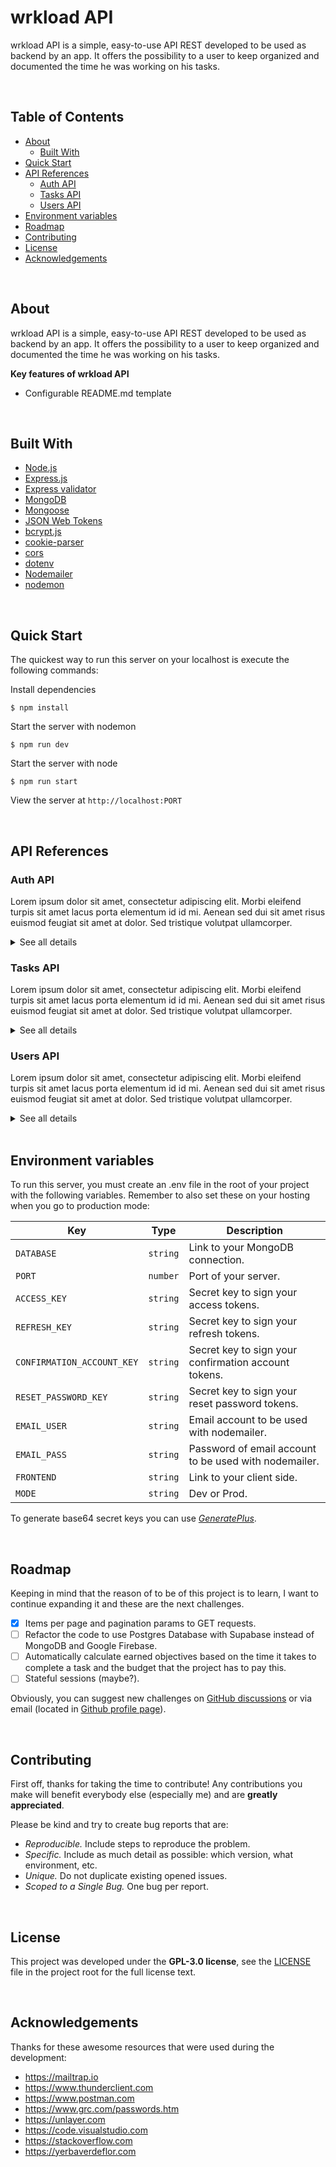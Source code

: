 # wrkload API

wrkload API is a simple, easy-to-use API REST developed to be used as backend by an app. It offers the possibility to a user to keep organized and documented the time he was working on his tasks.

<br>

## Table of Contents

- [About](#about)
  - [Built With](#built-with)
- [Quick Start](#quick-start)
- [API References](#api-references)
  - [Auth API](#auth-api)
  - [Tasks API](#tasks-api)
  - [Users API](#users-api)
- [Environment variables](#environment-variables)
- [Roadmap](#roadmap)
- [Contributing](#contributing)
- [License](#license)
- [Acknowledgements](#acknowledgements)

<br>

## About

wrkload API is a simple, easy-to-use API REST developed to be used as backend by an app. It offers the possibility to a user to keep organized and documented the time he was working on his tasks.

**Key features of wrkload API**

- Configurable README.md template

<br>

## Built With

- [Node.js](https://github.com/nodejs/node)
- [Express.js](https://github.com/expressjs/express)
- [Express validator](https://github.com/express-validator/express-validator)
- [MongoDB](https://www.mongodb.com/)
- [Mongoose](https://github.com/Automattic/mongoose)
- [JSON Web Tokens](https://jwt.io/)
- [bcrypt.js](https://github.com/dcodeIO/bcrypt.js)
- [cookie-parser](https://github.com/expressjs/cookie-parser)
- [cors](https://github.com/expressjs/cors)
- [dotenv](https://github.com/motdotla/dotenv)
- [Nodemailer](https://github.com/nodemailer/nodemailer)
- [nodemon](https://github.com/remy/nodemon)

<br>

## Quick Start

The quickest way to run this server on your localhost is execute the following commands:

Install dependencies

```console
$ npm install
```

Start the server with nodemon

```console
$ npm run dev
```

Start the server with node

```console
$ npm run start
```

View the server at `http://localhost:PORT`

<br>

## API References

### Auth API

Lorem ipsum dolor sit amet, consectetur adipiscing elit. Morbi eleifend turpis sit amet lacus porta elementum id id mi. Aenean sed dui sit amet risus euismod feugiat sit amet at dolor. Sed tristique volutpat ullamcorper.

<details>
<summary>See all details</summary>

#### Register

```
  POST /api/v1/auth/register
```

| Request body | Type     | Required | Description                        |
| ------------ | -------- | -------- | ---------------------------------- |
| `username`   | `string` | `true`   | Name of the new user.              |
| `email`      | `string` | `true`   | Valid email of the new user.       |
| `avatar`     | `string` | `true`   | URL of image.                      |
| `password`   | `string` | `true`   | Password of at least 8 characters. |

| Response body | Type     | Description                                                             |
| ------------- | -------- | ----------------------------------------------------------------------- |
| `status`      | `string` | In the case of error a `code` and `message` property will be populated. |

<br>

#### Login

```
  POST /api/v1/auth/login
```

| Request body | Type     | Required | Description                        |
| ------------ | -------- | -------- | ---------------------------------- |
| `email`      | `string` | `true`   | Valid email of the new user.       |
| `password`   | `string` | `true`   | Password of at least 8 characters. |

| Response body | Type     | Description                                                             |
| ------------- | -------- | ----------------------------------------------------------------------- |
| `status`      | `string` | In the case of error a `code` and `message` property will be populated. |

<br>

#### Confirm account

##### Link with confirmation token sent by email.

```
  PATCH /api/v1/auth/confirm-account/${confirmationToken}
```

| Request parameters  | Type     | Required | Description                                                    |
| ------------------- | -------- | -------- | -------------------------------------------------------------- |
| `confirmationToken` | `string` | `true`   | Valid JWT token generated at registry and distributed by mail. |

| Response body | Type     | Description                                                             |
| ------------- | -------- | ----------------------------------------------------------------------- |
| `status`      | `string` | In the case of error a `code` and `message` property will be populated. |

<br>

#### Resend confirm account link

```
  POST /api/v1/auth/resend-confirm-account
```

| Request body | Type     | Required | Description                  |
| ------------ | -------- | -------- | ---------------------------- |
| `email`      | `string` | `true`   | Valid email of the new user. |

| Response body | Type     | Description                                                             |
| ------------- | -------- | ----------------------------------------------------------------------- |
| `status`      | `string` | In the case of error a `code` and `message` property will be populated. |

<br>

#### Change password

```
  PATCH /api/v1/auth/change-password
```

| HTTP Headers    | Type           | Required | Description                                              |
| --------------- | -------------- | -------- | -------------------------------------------------------- |
| `Authorization` | `bearer token` | `true`   | Valid JWT token generated at login and stored in memory. |

| Request body  | Type     | Required | Description                        |
| ------------- | -------- | -------- | ---------------------------------- |
| `email`       | `string` | `true`   | Valid email of the new user.       |
| `oldPassword` | `string` | `true`   | Password of at least 8 characters. |
| `newPassword` | `string` | `true`   | Password of at least 8 characters. |

| Response body | Type     | Description                                                             |
| ------------- | -------- | ----------------------------------------------------------------------- |
| `status`      | `string` | In the case of error a `code` and `message` property will be populated. |

<br>

#### Forgot password

```
  POST /api/v1/auth/forgot-password
```

| Request body | Type     | Required | Description                  |
| ------------ | -------- | -------- | ---------------------------- |
| `email`      | `string` | `true`   | Valid email of the new user. |

| Response body | Type     | Description                                                             |
| ------------- | -------- | ----------------------------------------------------------------------- |
| `status`      | `string` | In the case of error a `code` and `message` property will be populated. |

<br>

#### Reset password

```
  PATCH /api/v1/auth/reset-password/${id}/${resetPasswordToken}
```

| Request parameters   | Type     | Required | Description                                           |
| -------------------- | -------- | -------- | ----------------------------------------------------- |
| `id`                 | `string` | `true`   | User ID.                                              |
| `resetPasswordToken` | `string` | `true`   | Valid JWT token generated at forgot password request. |

| Request body  | Type     | Required | Description                        |
| ------------- | -------- | -------- | ---------------------------------- |
| `newPassword` | `string` | `true`   | Password of at least 8 characters. |

| Response body | Type     | Description                                                             |
| ------------- | -------- | ----------------------------------------------------------------------- |
| `status`      | `string` | In the case of error a `code` and `message` property will be populated. |

<br>

#### Logout

```
  GET /api/v1/auth/logout
```

| Cookies        | Type       | Required | Description                                                                                 |
| -------------- | ---------- | -------- | ------------------------------------------------------------------------------------------- |
| `refreshToken` | `HttpOnly` | `true`   | Valid JWT token generated at login stored in cookie only accessible through https requests. |

| Response body | Type     | Description                                                             |
| ------------- | -------- | ----------------------------------------------------------------------- |
| `status`      | `string` | In the case of error a `code` and `message` property will be populated. |

<br>

#### Access token re-generator

```
  GET /api/v1/auth/token
```

| HTTP Headers    | Type           | Required | Description                                              |
| --------------- | -------------- | -------- | -------------------------------------------------------- |
| `Authorization` | `bearer token` | `true`   | Valid JWT token generated at login and stored in memory. |

| Cookies        | Type       | Required | Description                                                                                     |
| -------------- | ---------- | -------- | ----------------------------------------------------------------------------------------------- |
| `refreshToken` | `HttpOnly` | `true`   | Valid JWT token generated at login and stored in cookie only accessible through https requests. |

| Response body | Type     | Description                                                             |
| ------------- | -------- | ----------------------------------------------------------------------- |
| `status`      | `string` | In the case of error a `code` and `message` property will be populated. |

</details>

### Tasks API

Lorem ipsum dolor sit amet, consectetur adipiscing elit. Morbi eleifend turpis sit amet lacus porta elementum id id mi. Aenean sed dui sit amet risus euismod feugiat sit amet at dolor. Sed tristique volutpat ullamcorper.

<details>
<summary>See all details</summary>

#### Get all tasks

##### Only users with administrator role can read tasks from other users.

```
  GET /api/v1/tasks
```

| HTTP Headers    | Type           | Required | Description                                              |
| --------------- | -------------- | -------- | -------------------------------------------------------- |
| `Authorization` | `bearer token` | `true`   | Valid JWT token generated at login and stored in memory. |

| Request parameters | Type     | Required | Description                               |
| ------------------ | -------- | -------- | ----------------------------------------- |
| `limit`            | `string` | `false`  | The number of results per page to return. |
| `page`             | `string` | `false`  | Use this to page through the results.     |

| Response body                 | Type     | Description                                                             |
| ----------------------------- | -------- | ----------------------------------------------------------------------- |
| `status`                      | `string` | In the case of error a `code` and `message` property will be populated. |
| `pagination`                  | `object` | Pagination data object with following propierties.                      |
| `pagination`.`totalResults`   | `number` | The total number of results available for your request.                 |
| `pagination`.`resultsPerPage` | `number` | The number of results available per page.                               |
| `pagination`.`prevPage`       | `number` | The number of previous page.                                            |
| `pagination`.`page`           | `number` | The number of actual page.                                              |
| `pagination`.`nextPage`       | `number` | The number of next page.                                                |
| `results`                     | `array`  | The results of the request.                                             |
| `results`.`_id`               | `string` | Task ID.                                                                |
| `results`.`title`             | `string` | Title of task.                                                          |
| `results`.`authorId`          | `string` | Author ID of task.                                                      |
| `results`.`project`           | `string` | Task project name.                                                      |
| `results`.`timing`            | `string` | Time the task was completed.                                            |
| `results`.`month`             | `string` | Month the task was completed.                                           |
| `results`.`delivered`         | `date`   | Date the task was completed. ISO8601 format required.                   |
| `results`.`description`       | `string` | Description of the task.                                                |

<br>

#### Get task

##### You can only read own tasks, except users with administrator role.

```
  GET /api/v1/tasks/${id}
```

| HTTP Headers    | Type           | Required | Description                                              |
| --------------- | -------------- | -------- | -------------------------------------------------------- |
| `Authorization` | `bearer token` | `true`   | Valid JWT token generated at login and stored in memory. |

| Request parameters | Type     | Required | Description |
| ------------------ | -------- | -------- | ----------- |
| `id`               | `string` | `true`   | Task ID.    |

| Response body          | Type     | Description                                                             |
| ---------------------- | -------- | ----------------------------------------------------------------------- |
| `status`               | `string` | In the case of error a `code` and `message` property will be populated. |
| `result`               | `object` | The result of the request.                                              |
| `result`.`_id`         | `string` | Task ID.                                                                |
| `result`.`title`       | `string` | Title of task.                                                          |
| `result`.`authorId`    | `string` | Author ID of task.                                                      |
| `result`.`project`     | `string` | Task project name.                                                      |
| `result`.`timing`      | `string` | Time the task was completed.                                            |
| `result`.`month`       | `string` | Month the task was completed.                                           |
| `result`.`delivered`   | `date`   | Date the task was completed. ISO8601 format required.                   |
| `result`.`description` | `string` | Description of the task.                                                |

<br>

#### Create task

```
  POST /api/v1/tasks
```

| HTTP Headers    | Type           | Required | Description                                              |
| --------------- | -------------- | -------- | -------------------------------------------------------- |
| `Authorization` | `bearer token` | `true`   | Valid JWT token generated at login and stored in memory. |

| Request body  | Type     | Required | Description                                           |
| ------------- | -------- | -------- | ----------------------------------------------------- |
| `title`       | `string` | `true`   | Title of task.                                        |
| `project`     | `string` | `true`   | Task project name.                                    |
| `timing`      | `string` | `true`   | Time the task was completed.                          |
| `month`       | `string` | `true`   | Month the task was completed.                         |
| `delivered`   | `string` | `false`  | Date the task was completed. ISO8601 format required. |
| `description` | `string` | `false`  | Description of the task.                              |

| Response body | Type     | Description                                                             |
| ------------- | -------- | ----------------------------------------------------------------------- |
| `status`      | `string` | In the case of error a `code` and `message` property will be populated. |

<br>

#### Update task

##### You can only update own tasks, even the admin can't update yours either.

```
  PATCH /api/v1/tasks/${id}
```

| HTTP Headers    | Type           | Required | Description                                              |
| --------------- | -------------- | -------- | -------------------------------------------------------- |
| `Authorization` | `bearer token` | `true`   | Valid JWT token generated at login and stored in memory. |

| Request parameters | Type     | Required | Description |
| ------------------ | -------- | -------- | ----------- |
| `id`               | `string` | `true`   | Task ID.    |

| Request body  | Type     | Required | Description                   |
| ------------- | -------- | -------- | ----------------------------- |
| `title`       | `string` | `true`   | Title of task.                |
| `project`     | `string` | `true`   | Task project name.            |
| `timing`      | `string` | `true`   | Time the task was completed.  |
| `month`       | `string` | `true`   | Month the task was completed. |
| `delivered`   | `string` | `false`  | Date the task was completed.  |
| `description` | `string` | `false`  | Description of the task.      |

| Response body | Type     | Description                                                             |
| ------------- | -------- | ----------------------------------------------------------------------- |
| `status`      | `string` | In the case of error a `code` and `message` property will be populated. |

<br>

#### Delete task

##### You can only delete own tasks.

```
  DELETE /api/v1/tasks/${id}
```

| HTTP Headers    | Type           | Required | Description                                              |
| --------------- | -------------- | -------- | -------------------------------------------------------- |
| `Authorization` | `bearer token` | `true`   | Valid JWT token generated at login and stored in memory. |

| Request parameters | Type     | Required | Description |
| ------------------ | -------- | -------- | ----------- |
| `id`               | `string` | `true`   | ID task.    |

| Response body | Type     | Description                                                             |
| ------------- | -------- | ----------------------------------------------------------------------- |
| `status`      | `string` | In the case of error a `code` and `message` property will be populated. |

</details>

### Users API

Lorem ipsum dolor sit amet, consectetur adipiscing elit. Morbi eleifend turpis sit amet lacus porta elementum id id mi. Aenean sed dui sit amet risus euismod feugiat sit amet at dolor. Sed tristique volutpat ullamcorper.

<details>
<summary>See all details</summary>

#### Get all users

##### Only for users with administrator role.

```
  GET /api/v1/users
```

| HTTP Headers    | Type           | Required | Description                                              |
| --------------- | -------------- | -------- | -------------------------------------------------------- |
| `Authorization` | `bearer token` | `true`   | Valid JWT token generated at login and stored in memory. |

| Request parameters | Type     | Required | Description                               |
| ------------------ | -------- | -------- | ----------------------------------------- |
| `limit`            | `string` | `false`  | The number of results per page to return. |
| `page`             | `string` | `false`  | Use this to page through the results.     |

| Response body                   | Type      | Description                                                             |
| ------------------------------- | --------- | ----------------------------------------------------------------------- |
| `status`                        | `string`  | In the case of error a `code` and `message` property will be populated. |
| `pagination`                    | `object`  | Pagination data object with following propierties.                      |
| `pagination`.`totalResults`     | `number`  | The total number of results available for your request.                 |
| `pagination`.`resultsPerPage`   | `number`  | The number of results available per page.                               |
| `pagination`.`prevPage`         | `number`  | The number of previous page.                                            |
| `pagination`.`page`             | `number`  | The number of actual page.                                              |
| `pagination`.`nextPage`         | `number`  | The number of next page.                                                |
| `results`                       | `array`   | The results of the request.                                             |
| `results`.`_id`                 | `string`  | User ID.                                                                |
| `results`.`username`            | `string`  | Name of user.                                                           |
| `results`.`role`                | `number`  | Role of user.                                                           |
| `results`.`email`               | `string`  | Valid email of new user.                                                |
| `results`.`avatar`              | `string`  | URL of image.                                                           |
| `results`.`confirmationToken`   | `string`  | Valid JWT token generated at registry.                                  |
| `results`.`confirmation_status` | `boolean` | Account status.                                                         |

<br>

#### Get user

##### You can only read your own data. Full response for users with administrator role.

```
  GET /api/v1/users/${id}
```

| HTTP Headers    | Type           | Required | Description                                              |
| --------------- | -------------- | -------- | -------------------------------------------------------- |
| `Authorization` | `bearer token` | `true`   | Valid JWT token generated at login and stored in memory. |

| Request parameters | Type     | Required | Description |
| ------------------ | -------- | -------- | ----------- |
| `id`               | `string` | `true`   | User ID.    |

| Response body                  | Type      | Description                                                             |
| ------------------------------ | --------- | ----------------------------------------------------------------------- |
| `status`                       | `string`  | In the case of error a `code` and `message` property will be populated. |
| `result`                       | `object`  | The result of the request.                                              |
| `result`.`_id`                 | `string`  | User ID.                                                                |
| `result`.`username`            | `string`  | Name of user.                                                           |
| `result`.`role`                | `number`  | Role of user.                                                           |
| `result`.`email`               | `string`  | Valid email of new user.                                                |
| `result`.`avatar`              | `string`  | URL of image.                                                           |
| `result`.`confirmationToken`   | `string`  | Valid JWT token generated at registry.                                  |
| `result`.`confirmation_status` | `boolean` | Account status.                                                         |

<br>

#### Update user

##### You can only update your data, even the admin can't update you either.

```
  PATCH /api/v1/users/${id}
```

| HTTP Headers    | Type           | Required | Description                                              |
| --------------- | -------------- | -------- | -------------------------------------------------------- |
| `Authorization` | `bearer token` | `true`   | Valid JWT token generated at login and stored in memory. |

| Request parameters | Type     | Required | Description |
| ------------------ | -------- | -------- | ----------- |
| `id`               | `string` | `true`   | User ID.    |

| Request body | Type     | Description              |
| ------------ | -------- | ------------------------ |
| `username`   | `string` | New name of user.        |
| `email`      | `string` | New valid email of user. |
| `avatar`     | `string` | URL of new image.        |

| Response body | Type     | Description                                                             |
| ------------- | -------- | ----------------------------------------------------------------------- |
| `status`      | `string` | In the case of error a `code` and `message` property will be populated. |

<br>

#### Delete user

##### Only for users with administrator role.

```
  DELETE /api/v1/users/${id}
```

| HTTP Headers    | Type           | Required | Description                                              |
| --------------- | -------------- | -------- | -------------------------------------------------------- |
| `Authorization` | `bearer token` | `true`   | Valid JWT token generated at login and stored in memory. |

| Request parameters | Type     | Required | Description |
| ------------------ | -------- | -------- | ----------- |
| `id`               | `string` | `true`   | User ID.    |

| Response body | Type     | Description                                                             |
| ------------- | -------- | ----------------------------------------------------------------------- |
| `status`      | `string` | In the case of error a `code` and `message` property will be populated. |

</details>

<br>

## Environment variables

To run this server, you must create an .env file in the root of your project with the following variables. Remember to also set these on your hosting when you go to production mode:

| Key                        | Type     | Description                                           |
| -------------------------- | -------- | ----------------------------------------------------- |
| `DATABASE`                 | `string` | Link to your MongoDB connection.                      |
| `PORT`                     | `number` | Port of your server.                                  |
| `ACCESS_KEY`               | `string` | Secret key to sign your access tokens.                |
| `REFRESH_KEY`              | `string` | Secret key to sign your refresh tokens.               |
| `CONFIRMATION_ACCOUNT_KEY` | `string` | Secret key to sign your confirmation account tokens.  |
| `RESET_PASSWORD_KEY`       | `string` | Secret key to sign your reset password tokens.        |
| `EMAIL_USER`               | `string` | Email account to be used with nodemailer.             |
| `EMAIL_PASS`               | `string` | Password of email account to be used with nodemailer. |
| `FRONTEND`                 | `string` | Link to your client side.                             |
| `MODE`                     | `string` | Dev or Prod.                                          |

To generate base64 secret keys you can use [_GeneratePlus_](https://generate.plus/en/base64).

<br>

## Roadmap

Keeping in mind that the reason of to be of this project is to learn, I want to continue expanding it and these are the next challenges.

- [x] Items per page and pagination params to GET requests.
- [ ] Refactor the code to use Postgres Database with Supabase instead of MongoDB and Google Firebase.
- [ ] Automatically calculate earned objectives based on the time it takes to complete a task and the budget that the project has to pay this.
- [ ] Stateful sessions (maybe?).

Obviously, you can suggest new challenges on [GitHub discussions](https://github.com/kilimanjjjaro/wrkload-api/discussions) or via email (located in [Github profile page](https://github.com/kilimanjjjaro)).

<br>

## Contributing

First off, thanks for taking the time to contribute! Any contributions you make will benefit everybody else (especially me) and are **greatly appreciated**.

Please be kind and try to create bug reports that are:

- _Reproducible._ Include steps to reproduce the problem.
- _Specific._ Include as much detail as possible: which version, what environment, etc.
- _Unique._ Do not duplicate existing opened issues.
- _Scoped to a Single Bug._ One bug per report.

<br>

## License

This project was developed under the **GPL-3.0 license**, see the [LICENSE](./LICENSE.md) file in the project root for the full license text.

<br>

## Acknowledgements

Thanks for these awesome resources that were used during the development:

- <https://mailtrap.io>
- <https://www.thunderclient.com>
- <https://www.postman.com>
- <https://www.grc.com/passwords.htm>
- <https://unlayer.com>
- <https://code.visualstudio.com>
- <https://stackoverflow.com>
- <https://yerbaverdeflor.com>
